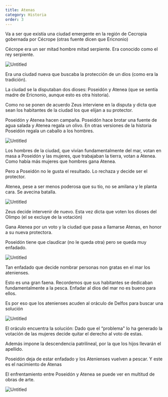 ```yaml
---
title: Atenas
category: Historia
order: 3
---
```


Va a ser que existía una ciudad emergente en la región de Cecropia gobernada por Cécrope (otras fuente dicen que Ericnonio)

Cécrope era un ser mitad hombre mitad serpiente. Era conocido como el rey serpiente.

![Untitled]({{site.baseurl}}/images/Atenas%209b8f4301e52242ed828ff55537e57642/untitled)

Era una ciudad nueva que buscaba la protección de un dios (como era la tradición).

La ciudad se la disputaban dos dioses: Poseidón y Atenea (que se sentía madre de Ericnonio, aunque esto es otra historia).

Como no se ponen de acuerdo Zeus interviene en la disputa y dicta que sean los habitantes de la ciudad los que elijan a su protector.

Poseidón y Atenea hacen campaña. Poseidón hace brotar una fuente de agua salada y Atenea regala un olivo. En otras versiones de la historia Poseidón regala un caballo a los hombres.

![Untitled]({{site.baseurl}}/images/Atenas%209b8f4301e52242ed828ff55537e57642/MITOLOGICAS__LA_FUNDACION_DE_ATENAS__MITO_.png)

Los hombres de la ciudad, que vivían fundamentalmente del mar, votan en masa a Poseidón y las mujeres, que trabajaban la tierra, votan a Atenea. Como había más mujeres que hombres gana Atenea.

Pero a Poseidón no le gusta el resultado. Lo rechaza y decide ser el protector.

Atenea, pese a ser menos poderosa que su tío, no se amilana y le planta cara. Se avecina batalla.

![Untitled]({{site.baseurl}}/images/Atenas%209b8f4301e52242ed828ff55537e57642/untitled%201)

Zeus decide intervenir de nuevo. Esta vez dicta que voten los dioses del Olimpo (el se excluye de la votación)

Gana Atenea por un voto y la ciudad que pasa a llamarse Atenas, en honor a su nueva protectora.

Poseidón tiene que claudicar (no le queda otra) pero se queda muy enfadado.

![Untitled]({{site.baseurl}}/images/Atenas%209b8f4301e52242ed828ff55537e57642/untitled%202)

Tan enfadado que decide nombrar personas non gratas en el mar los atenienses.

Esto es una gran faena. Recordemos que sus habitantes se dedicaban fundamentalmente a la pesca. Enfadar al dios del mar no es bueno para ellos.

Es por eso que los atenienses acuden al oráculo de Delfos para buscar una solución

![Untitled]({{site.baseurl}}/images/Atenas%209b8f4301e52242ed828ff55537e57642/untitled%203)

El oráculo encuentra la solución: Dado que el “problema" lo ha generado la votación de las mujeres decide quitar el derecho al voto de estas.

Además impone la descendencia patrilineal, por la que los hijos llevarán el apellido.

Poseidón deja de estar enfadado y los Atenienses vuelven a pescar. Y este es el nacimiento de Atenas

El enfrentamiento entre Poseidón y Atenea se puede ver en multitud de obras de arte.

![Untitled]({{site.baseurl}}/images/Atenas%209b8f4301e52242ed828ff55537e57642/untitled%204)
